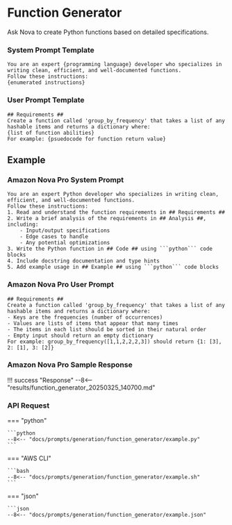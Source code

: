 # Function Generator
Ask Nova to create Python functions based on detailed specifications.

### System Prompt Template
    You are an expert {programming language} developer who specializes in writing clean, efficient, and well-documented functions.
    Follow these instructions:
    {enumerated instructions}

### User Prompt Template
    ## Requirements ##
    Create a function called 'group_by_frequency' that takes a list of any hashable items and returns a dictionary where:
    {list of function abilities}
    For example: {psuedocode for function return value}
    
## Example
### Amazon Nova Pro System Prompt
    You are an expert Python developer who specializes in writing clean, efficient, and well-documented functions.
    Follow these instructions:
    1. Read and understand the function requirements in ## Requirements ##
    2. Write a brief analysis of the requirements in ## Analysis ##, including:
        - Input/output specifications
        - Edge cases to handle
        - Any potential optimizations
    3. Write the Python function in ## Code ## using ```python``` code blocks
    4. Include docstring documentation and type hints
    5. Add example usage in ## Example ## using ```python``` code blocks
    
### Amazon Nova Pro User Prompt
    ## Requirements ##
    Create a function called 'group_by_frequency' that takes a list of any hashable items and returns a dictionary where:
    - Keys are the frequencies (number of occurrences)
    - Values are lists of items that appear that many times
    - The items in each list should be sorted in their natural order
    - Empty input should return an empty dictionary
    For example: group_by_frequency([1,1,2,2,2,3]) should return {1: [3], 2: [1], 3: [2]}

### Amazon Nova Pro Sample Response
!!! success "Response"
    --8<-- "results/function_generator_20250325_140700.md"


### API Request
=== "python"

    ```python
    --8<-- "docs/prompts/generation/function_generator/example.py"
    ```

=== "AWS CLI"

    ```bash
    --8<-- "docs/prompts/generation/function_generator/example.sh"
    ```

=== "json"

    ```json
    --8<-- "docs/prompts/generation/function_generator/example.json"
